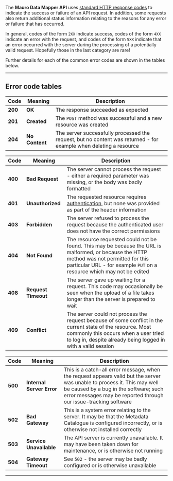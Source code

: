 The **Mauro Data Mapper API** uses [standard HTTP response codes](https://en.wikipedia.org/wiki/List_of_HTTP_status_codes) to indicate the success or failure of an API request.  In addition, some requests also return additional status information relating to the reasons for any error or 
failure that has occurred.    

In general, codes of the form `2XX` indicate success, codes of the form `4XX` indicate an error with the request, and codes of the form `5XX` 
indicate that an error occurred with the server during the processing of a potentially valid request. Hopefully those in the last category are rare!

  Further details for each of the common error codes are shown in the tables below.
  
  ---
  
## Error code tables
 
| Code | Meaning | Description |
|------|---------|-------------| 
| **200**  | **OK**      | The response succeeded as expected            |
| **201**  | **Created** | The `POST` method was successful and a new resource was created |
| **204**  | **No Content** | The server successfully processed the request, but no content was returned - for example when deleting a resource |

| Code | Meaning | Description |
|------|---------|-------------| 
| **400**  | **Bad Request**  | The server cannot process the request - either a required parameter was missing, or the body was badly formatted |
| **401**  | **Unauthorized** | The requested resource requires [authentication](authentication.md), but none was provided as part of the header information  |
| **403**  | **Forbidden**  | The server refused to process the request because the authenticated user does not have the correct permissions  |
| **404**  | **Not Found** |  The resource requested could not be found.  This may be because the URL is malformed, or because the HTTP method was not permitted for this particular URL - for example `PUT` on a resource which may not be edited |
| **408**  | **Request Timeout** | The server gave up waiting for a request.  This code may occasionally be seen when the upload of a file takes longer than the server is prepared to wait |
| **409**  | **Conflict** | The server could not process the request because of some conflict in the current state of the resource.  Most commonly this occurs when a user tried to log in, despite already being logged in with a valid session |

| Code | Meaning | Description |
|------|---------|-------------| 
| **500**  | **Internal Server Error** | This is a catch-all error message, when the request appears valid but the server was unable to process it.   This may well be caused by a bug in the software; such error messages may be reported through our issue-tracking software |
| **502**  | **Bad Gateway** | This is a system error relating to the server.  It may be that the Metadata Catalogue is configured incorrectly, or is otherwise not installed correctly |
| **503**  | **Service Unavailable** | The API server is currently unavailable.  It may have been taken down for maintenance, or is otherwise not running |
| **504**  | **Gateway Timeout** | See `502` - the server may be badly configured or is otherwise unavailable |

---